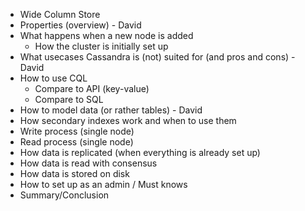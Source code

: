 - Wide Column Store
- Properties (overview) - David
- What happens when a new node is added
  - How the cluster is initially set up
- What usecases Cassandra is (not) suited for (and pros and cons) - David
- How to use CQL
  - Compare to API (key-value)
  - Compare to SQL
- How to model data (or rather tables) - David
- How secondary indexes work and when to use them
- Write process (single node)
- Read process (single node)
- How data is replicated (when everything is already set up)
- How data is read with consensus
- How data is stored on disk
- How to set up as an admin / Must knows
- Summary/Conclusion
